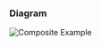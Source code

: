 ### Diagram
![Composite Example](https://user-images.githubusercontent.com/30439829/151818966-3df6052c-13d1-414b-9521-5700e05bae07.png)
